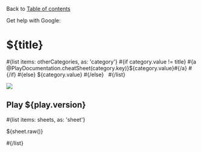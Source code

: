 Back to [Table of contents](/@documentation/home)

Get help with Google:

# ${title}

\#{list items: otherCategories, as: 'category'} \#{if category.value != title} \#{a @PlayDocumentation.cheatSheet(category.key)}${category.value}\#{/a} \#{/if} \#{else} ${category.value} \#{/else}   \#{/list}

![](@%7B'/public/playmanual/logo.png'%7D)

## Play ${play.version}

\#{list items: sheets, as: 'sheet'}

${sheet.raw()}

\#{/list}
